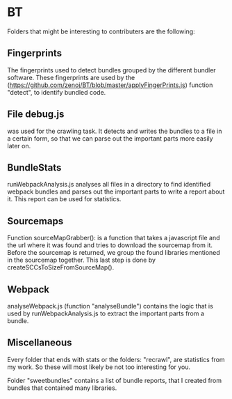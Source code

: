 # BT

Folders that might be interesting to contributers are the following:

## Fingerprints
The fingerprints used to detect bundles grouped by the different bundler software.
These fingerprints are used by the (https://github.com/zenoj/BT/blob/master/applyFingerPrints.js) function "detect", to identify bundled code.


## File debug.js
was used for the crawling task.
It detects and writes the bundles to a file in a certain form, so that we can parse out the important parts more easily later on.

## BundleStats
runWebpackAnalysis.js analyses all files in a directory to find identified webpack bundles and parses out the important parts to
write a report about it.
This report can be used for statistics.

## Sourcemaps
Function sourceMapGrabber(): is a function that takes a javascript file and the url 
where it was found and tries to download the sourcemap from it. 
Before the sourcemap is returned, we group the found libraries mentioned in the sourcemap together.
This last step is done by createSCCsToSizeFromSourceMap().

## Webpack
analyseWebpack.js (function "analyseBundle") contains the logic that is used by runWebpackAnalysis.js to extract the important parts from a bundle.

## Miscellaneous
Every folder that ends with stats or the folders: "recrawl", are statistics from my work.
So these will most likely be not too interesting for you.

Folder "sweetbundles" contains a list of bundle reports, that I created from bundles that contained
many libraries.




